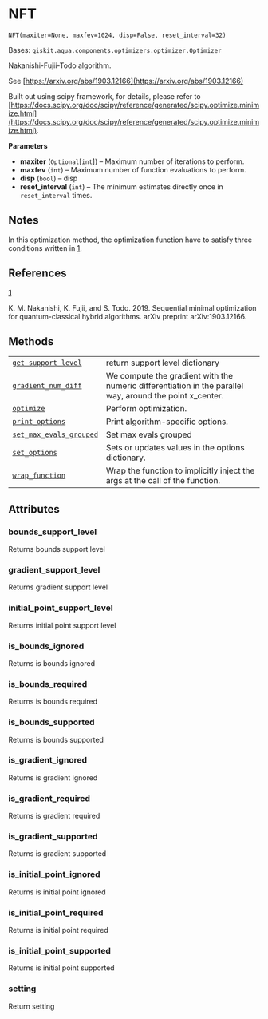 # NFT

<span id="undefined" />

`NFT(maxiter=None, maxfev=1024, disp=False, reset_interval=32)`

Bases: `qiskit.aqua.components.optimizers.optimizer.Optimizer`

Nakanishi-Fujii-Todo algorithm.

See [https://arxiv.org/abs/1903.12166](https://arxiv.org/abs/1903.12166)

Built out using scipy framework, for details, please refer to [https://docs.scipy.org/doc/scipy/reference/generated/scipy.optimize.minimize.html](https://docs.scipy.org/doc/scipy/reference/generated/scipy.optimize.minimize.html).

**Parameters**

*   **maxiter** (`Optional`\[`int`]) – Maximum number of iterations to perform.
*   **maxfev** (`int`) – Maximum number of function evaluations to perform.
*   **disp** (`bool`) – disp
*   **reset\_interval** (`int`) – The minimum estimates directly once in `reset_interval` times.

## Notes

In this optimization method, the optimization function have to satisfy three conditions written in [1](#id2).

## References

**[1](#id1)**

K. M. Nakanishi, K. Fujii, and S. Todo. 2019. Sequential minimal optimization for quantum-classical hybrid algorithms. arXiv preprint arXiv:1903.12166.

## Methods

|                                                                                                                                                                                                                  |                                                                                                           |
| ---------------------------------------------------------------------------------------------------------------------------------------------------------------------------------------------------------------- | --------------------------------------------------------------------------------------------------------- |
| [`get_support_level`](qiskit.aqua.components.optimizers.NFT.get_support_level#qiskit.aqua.components.optimizers.NFT.get_support_level "qiskit.aqua.components.optimizers.NFT.get_support_level")                 | return support level dictionary                                                                           |
| [`gradient_num_diff`](qiskit.aqua.components.optimizers.NFT.gradient_num_diff#qiskit.aqua.components.optimizers.NFT.gradient_num_diff "qiskit.aqua.components.optimizers.NFT.gradient_num_diff")                 | We compute the gradient with the numeric differentiation in the parallel way, around the point x\_center. |
| [`optimize`](qiskit.aqua.components.optimizers.NFT.optimize#qiskit.aqua.components.optimizers.NFT.optimize "qiskit.aqua.components.optimizers.NFT.optimize")                                                     | Perform optimization.                                                                                     |
| [`print_options`](qiskit.aqua.components.optimizers.NFT.print_options#qiskit.aqua.components.optimizers.NFT.print_options "qiskit.aqua.components.optimizers.NFT.print_options")                                 | Print algorithm-specific options.                                                                         |
| [`set_max_evals_grouped`](qiskit.aqua.components.optimizers.NFT.set_max_evals_grouped#qiskit.aqua.components.optimizers.NFT.set_max_evals_grouped "qiskit.aqua.components.optimizers.NFT.set_max_evals_grouped") | Set max evals grouped                                                                                     |
| [`set_options`](qiskit.aqua.components.optimizers.NFT.set_options#qiskit.aqua.components.optimizers.NFT.set_options "qiskit.aqua.components.optimizers.NFT.set_options")                                         | Sets or updates values in the options dictionary.                                                         |
| [`wrap_function`](qiskit.aqua.components.optimizers.NFT.wrap_function#qiskit.aqua.components.optimizers.NFT.wrap_function "qiskit.aqua.components.optimizers.NFT.wrap_function")                                 | Wrap the function to implicitly inject the args at the call of the function.                              |

## Attributes

<span id="undefined" />

### bounds\_support\_level

Returns bounds support level

<span id="undefined" />

### gradient\_support\_level

Returns gradient support level

<span id="undefined" />

### initial\_point\_support\_level

Returns initial point support level

<span id="undefined" />

### is\_bounds\_ignored

Returns is bounds ignored

<span id="undefined" />

### is\_bounds\_required

Returns is bounds required

<span id="undefined" />

### is\_bounds\_supported

Returns is bounds supported

<span id="undefined" />

### is\_gradient\_ignored

Returns is gradient ignored

<span id="undefined" />

### is\_gradient\_required

Returns is gradient required

<span id="undefined" />

### is\_gradient\_supported

Returns is gradient supported

<span id="undefined" />

### is\_initial\_point\_ignored

Returns is initial point ignored

<span id="undefined" />

### is\_initial\_point\_required

Returns is initial point required

<span id="undefined" />

### is\_initial\_point\_supported

Returns is initial point supported

<span id="undefined" />

### setting

Return setting
